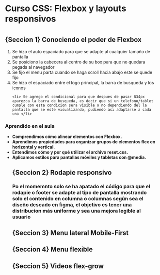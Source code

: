 <h1>Curso CSS: Flexbox y layouts responsivos<h1>
<h2>{Seccion 1} Conociendo el poder de Flexbox</h2>
<ol>
    <li>Se hizo el auto espaciado para que se adapte al cualquier tamaño de pantalla</li>
    <li>Se posiciono la cabecera al centro de su box para que no quedara pegada al navegador</li>
    <li>Se fijo el menu parta cuando se haga scroll hacia abajo este se quede fijo</li>
    <li>Se hizo el espaciado entre el logo principal, la barra de busqueda y los iconos</li>

    <li> Se agrego el condicional para que despues de pasar 834px aparezca la barra de busqueda, es decir que si un telefono/tablet cumple con esta condicion sera visible o no dependiendo del la pantalla que se este visualizando, pudiendo asi adaptarse a cada una </li>
</ol>
    <h3>Aprendido en el aula</h3>
    <ul><b>
    <li>Comprendimos cómo alinear elementos con Flexbox.</li>
    <li>Aprendimos propiedades para organizar grupos de elementos flex en horizontal y vertical.</li>
    <li>Entendimos cómo y por qué utilizar el archivo reset.css.</li>
    <li>Aplicamos estilos para pantallas móviles y tabletas con @media.</li>
    </b>
</ol>

<h2>{Seccion 2} Rodapie responsivo</h2>
<h3>Po el momemnto solo se ha apatado el código para que el rodapie o footer se adapte al tipo de pantalla mostrando solo el contenido en columna o columnas según sea el diseño deseado en figma, el objetivo es tener una distribucion más uniforme y sea una mejora legible al usuario</h3>
<h2>{Seccion 3} Menu lateral Mobile-First</h2>
<h2>{Seccion 4} Menu flexible</h2>
<h2>{Seccion 5} Videos flex-grow</h2>

